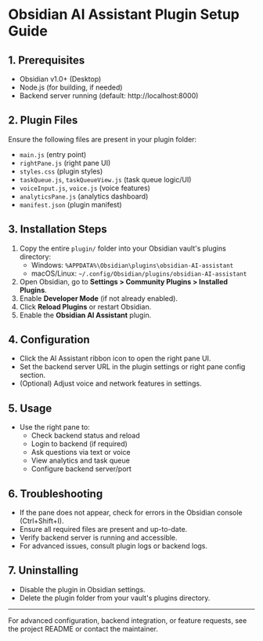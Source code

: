# Obsidian AI Assistant Plugin Setup Guide

## 1. Prerequisites
- Obsidian v1.0+ (Desktop)
- Node.js (for building, if needed)
- Backend server running (default: http://localhost:8000)

## 2. Plugin Files
Ensure the following files are present in your plugin folder:
- `main.js` (entry point)
- `rightPane.js` (right pane UI)
- `styles.css` (plugin styles)
- `taskQueue.js`, `taskQueueView.js` (task queue logic/UI)
- `voiceInput.js`, `voice.js` (voice features)
- `analyticsPane.js` (analytics dashboard)
- `manifest.json` (plugin manifest)

## 3. Installation Steps
1. Copy the entire `plugin/` folder into your Obsidian vault's plugins directory:
   - Windows: `%APPDATA%\Obsidian\plugins\obsidian-AI-assistant`
   - macOS/Linux: `~/.config/Obsidian/plugins/obsidian-AI-assistant`
2. Open Obsidian, go to **Settings > Community Plugins > Installed Plugins**.
3. Enable **Developer Mode** (if not already enabled).
4. Click **Reload Plugins** or restart Obsidian.
5. Enable the **Obsidian AI Assistant** plugin.

## 4. Configuration
- Click the AI Assistant ribbon icon to open the right pane UI.
- Set the backend server URL in the plugin settings or right pane config section.
- (Optional) Adjust voice and network features in settings.

## 5. Usage
- Use the right pane to:
  - Check backend status and reload
  - Login to backend (if required)
  - Ask questions via text or voice
  - View analytics and task queue
  - Configure backend server/port

## 6. Troubleshooting
- If the pane does not appear, check for errors in the Obsidian console (Ctrl+Shift+I).
- Ensure all required files are present and up-to-date.
- Verify backend server is running and accessible.
- For advanced issues, consult plugin logs or backend logs.

## 7. Uninstalling
- Disable the plugin in Obsidian settings.
- Delete the plugin folder from your vault's plugins directory.

---
For advanced configuration, backend integration, or feature requests, see the project README or contact the maintainer.